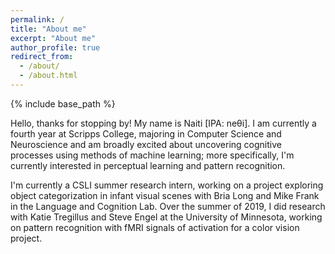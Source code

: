 ```yaml
---
permalink: /
title: "About me"
excerpt: "About me"
author_profile: true
redirect_from: 
  - /about/
  - /about.html
---
```


{% include base_path %}

Hello, thanks for stopping by! My name is Naiti [IPA: neθi]. I am currently a fourth year at Scripps College, majoring in Computer Science and Neuroscience and am broadly excited about uncovering cognitive processes using methods of machine learning; more specifically, I'm currently interested in perceptual learning and pattern recognition.

I'm currently a CSLI summer research intern, working on a project exploring object categorization in infant visual scenes with Bria Long and Mike Frank in the Language and Cognition Lab. Over the summer of 2019, I did research with Katie Tregillus and Steve Engel at the University of Minnesota, working on pattern recognition with fMRI signals of activation for a color vision project. 
